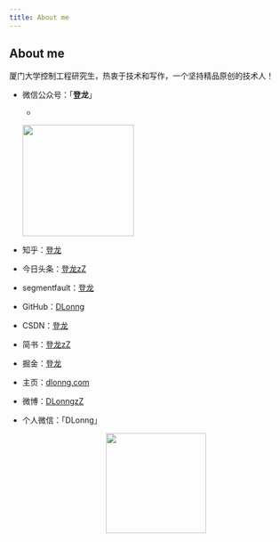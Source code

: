 ```yaml
---
title: About me
---
```


## About me
厦门大学控制工程研究生，热衷于技术和写作，一个坚持精品原创的技术人！

- 微信公众号：「**登龙**」

  - <div  align="center">
  <img src="https://dlonng.com/images/wechart.jpg" width = "200" height = "200"/>

- 知乎：[登龙](https://www.zhihu.com/people/DLonng/activities)

- 今日头条：[登龙zZ](https://www.toutiao.com/c/user/92980732255/#mid=1593181062528004)

- segmentfault：[登龙](https://segmentfault.com/u/denglong_5e7b6da8891f9/articles)

- GitHub：[DLonng](https://github.com/dlonng)

- CSDN：[登龙](https://blog.csdn.net/cdeveloperV)

- 简书：[登龙zZ](https://www.jianshu.com/u/b27c3fe5ed63)

- 掘金：[登龙](https://juejin.im/user/5e7b749d6fb9a009953b373f)

- 主页：[dlonng.com](http://dlonng.com)

- 微博：[DLonngzZ](https://weibo.com/6431777967/profile?topnav=1&wvr=6&is_all=1)

- 个人微信：「DLonng」
  <div  align="center">
  <img src="https://dlonng.com/images/DLonng.png" width = "180" height = "180"/>

  
